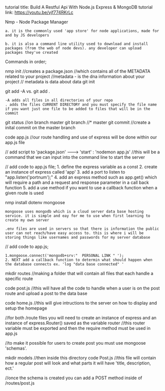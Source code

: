 tutorial title: Build A Restful Api With Node.js Express & MongoDB
tutorial link: https://youtu.be/vjf774RKrLc

Nmp - Node Package Manager

    a. it is the commonly used 'app store' for node applications, made for and by JS developers

    b. it is also a command line utility used to download and install packages (from the web of node devs). any developer can upload packages they've created



Commands in order;

nmp init
        //creates a package.json 
        //which contains all of the METADATA related to your project
        //metadata - is the dna information about your project 
        // metadata is data about data
git init

git add -A vs. git add .

    -A adds all files in all directories of your repo
    . adds the files CURRENT DIRECTORY and you must specify the file name if you want just one file to be added to files that will be in the commit


git status //on branch master
git branch  //* master
git commit //create a inital commit on the master branch

code app.js //our route handling and use of express will be done within our app.js file

 // add script to 'package.json' --->  'start' : 'nodemon app.js' //this will be a command that we can input into the command line to start the server 

 // add code to app.js file;
    1. define the express variable as a const
    2. create an instance of express called 'app'
    3. add a port to listen to "app.listen('portnum');"
    4. add an express method such as app.get() which will require a path and a request and response parameter in a call back function
    5. add a use method if you want to use a callback function when a given route is used

nmp install dotenv mongoose

    mongoose uses mongodb which is a cloud server data base hosting service. it is simple and eay for me to use when first learning to create my own server

    .env files are used in servers so that there is information the public user can not reach/have easy access to. this is where i will be storing things like usernames and passwords for my server database


 // add code to app.js;

    1.mongoose.connect('mongodb+srv:"  PERSONAL LINK " ');
    2. NEXT add a callback function to determin what should happen when the database connects ex. 'log "data base connected" '

mkdir routes //making a folder that will contain all files that each handle a specific route

code post.js //this will have all the code to handle when a user is on the post route and upload a post to the data base

code home.js //this will give intructions to the server on how to display and setup the homepage

//for both /route files you will need to create an instance of express and an instance of express.Router() saved as the variable router
//this router variable must be exported and then the require method must be used in app.js

//to make it possible for users to create post you must use mongoose 'schemas'. 

mkdir models //then inside this directory
code Post.js //this file will contain how a regular post will look and what parts it will have 'title, description, ect.'

//once the schema is created you can add a POST method inside of /routes/post.js


